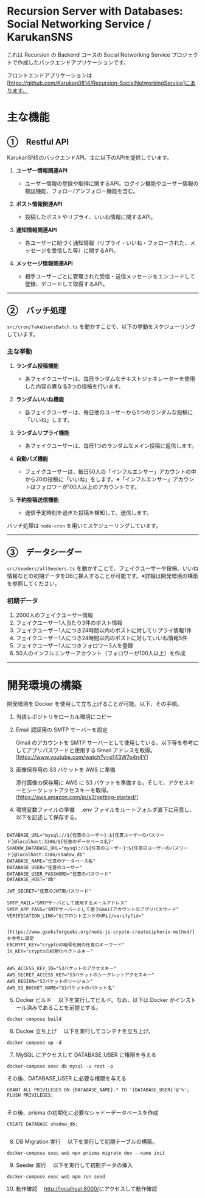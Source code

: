 # Recursion Server with Databases: Social Networking Service / KarukanSNS

これは Recursion の Backend コースの Social Networking Service プロジェクトで作成したバックエンドアプリケーションです。

フロントエンドアプリケーションは[https://github.com/Karukan0814/Recursion-SocialNetworkingService]にあります。


# 主な機能

## ①　Restful API
KarukanSNSのバックエンドAPI。主に以下のAPIを提供しています。

1. **ユーザー情報関連API**
   - ユーザー情報の登録や取得に関するAPI。ログイン機能やユーザー情報の検証機能、フォロー/アンフォロー機能を含む。

2. **ポスト情報関連API**
   - 投稿したポストやリプライ、いいね情報に関するAPI。

3. **通知情報関連API**
   - 各ユーザーに紐づく通知情報（リプライ・いいね・フォローされた、メッセージを受信した等）に関するAPI。

4. **メッセージ情報関連API**
   - 相手ユーザーごとに管理された受信・送信メッセージをエンコードして登録、デコードして取得するAPI。

---

## ②　バッチ処理
`src/cron/fakeUsersBatch.ts` を動かすことで、以下の挙動をスケジューリングしています。

### 主な挙動

1. **ランダム投稿機能**
   - 各フェイクユーザーは、毎日ランダムなテキストジェネレーターを使用した内容の異なる3つの投稿を行います。

2. **ランダムいいね機能**
   - 各フェイクユーザーは、毎日他のユーザーから5つのランダムな投稿に「いいね」します。

3. **ランダムリプライ機能**
   - 各フェイクユーザーは、毎日1つのランダムなメイン投稿に返信します。

4. **自動バズ機能**
   - フェイクユーザーは、毎日50人の「インフルエンサー」アカウントの中から20の投稿に「いいね」をします。※「インフルエンサー」アカウントはフォロワーが100人以上のアカウントです。

5. **予約投稿送信機能**
   - 送信予定時刻を過ぎた投稿を検知して、送信します。

バッチ処理は `node-cron` を用いてスケジューリングしています。

---

## ③　データシーダー
`src/seeders/allSeeders.ts` を動かすことで、フェイクユーザーや投稿、いいね情報などの初期データをDBに挿入することが可能です。※詳細は開発環境の構築を参照してください。

### 初期データ

1. 2000人のフェイクユーザー情報
2. フェイクユーザー1人当たり3件のポスト情報
3. フェイクユーザー1人につき24時間以内のポストに対してリプライ情報1件
4. フェイクユーザー1人につき24時間以内のポストに対していいね情報5件
5. フェイクユーザー1人につきフォロワー3人を登録
6. 50人のインフルエンサーアカウント（フォロワーが100人以上）を作成

---

# 開発環境の構築

開発環境を Docker を使用して立ち上げることが可能。以下、その手順。

1. 当該レポジトリをローカル環境にコピー

2. Email 認証用の SMTP サーバーを設定

   Gmail のアカウントを SMTP サーバーとして使用している。以下等を参考にしてアプリパスワードと使用する Gmail アドレスを取得。
   [https://www.youtube.com/watch?v=p143W7p4n4Y]

3. 画像保存用の S3 バケットを AWS に準備

   添付画像の保存用に AWS に S3 バケットを準備する。そして、アクセスキーとシークレットアクセスキーを取得。
   [https://aws.amazon.com/jp/s3/getting-started/]

4. 環境変数ファイルの準備
   　.env ファイルをルートフォルダ直下に用意し、以下を記述して保存する。

```

DATABASE_URL="mysql://${任意のユーザー}:${任意ユーザーのパスワード}@localhost:3306/${任意のデータベース名}"
SHADOW_DATABASE_URL="mysql://${任意のユーザー}:${任意のユーザーのパスワード}@localhost:3306/shadow_db"
DATABASE_NAME="任意のデータベース名"
DATABASE_USER="任意のユーザー"
DATABASE_USER_PASSWORD="任意のパスワード"
DATABASE_HOST="db"

JWT_SECRET="任意のJWT用パスワード"

SMTP_MAIL="SMTPサーバとして使用するメールアドレス"
SMTP_APP_PASS="SMTPサーバーとして使うGmailアカウントのアプリパスワード"
VERIFICATION_LINK="${フロントエンドのURL}/verify?id="


[https://www.geeksforgeeks.org/node-js-crypto-createcipheriv-method/]を参考に設定
ENCRYPT_KEY="cryptoの暗号化用の任意のキーワード"
IV_KEY="cryptoの初期化ベクトルキー"


AWS_ACCESS_KEY_ID="S3バケットのアクセスキー"
AWS_SECRET_ACCESS_KEY="S3バケットのシークレットアクセスキー"
AWS_REGION="S3バケットのリージョン"
AWS_S3_BUCKET_NAME="S3バケットのバケット名"

```

5. Docker ビルド
   　以下を実行してビルド。なお、以下は Docker がインストール済みであることを前提とする。

```
docker compose build
```

6. Docker 立ち上げ
   　以下を実行してコンテナを立ち上げ。

```
docker compose up -d
```

7. MySQL にアクセスして DATABASE_USER に権限を与える

```
docker-compose exec db mysql -u root -p

```

その後、DATABASE_USER に必要な権限を与える

```
GRANT ALL PRIVILEGES ON {DATABASE_NAME}.* TO '{DATABASE_USER}'@'%';
FLUSH PRIVILEGES;


```

その後、prisma の初期化に必要なシャドーデータベースを作成

```
CREATE DATABASE shadow_db;


```

8. DB Migration 実行
   　以下を実行して初期テーブルの構築。

```
docker-compose exec web npx prisma migrate dev --name init

```

9. Seeder 実行
   　以下を実行して初期データの挿入

```
docker-compose exec web npm run seed

```

10. 動作確認
    　[http://localhost:8000/](http://localhost:8000/)にアクセスして動作確認
